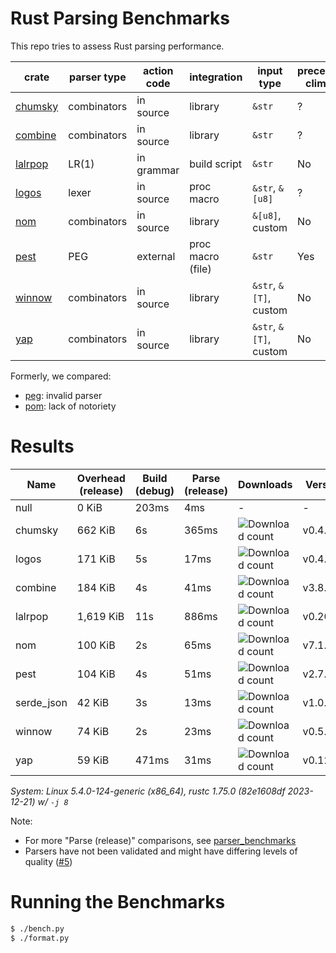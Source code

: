 # Rust Parsing Benchmarks

This repo tries to assess Rust parsing performance.

| crate     | parser type | action code | integration        | input type             | precedence climbing | parameterized rules | streaming input |
|-----------|-------------|-------------|--------------------|------------------------|---------------------|---------------------|-----------------|
| [chumsky] | combinators | in source   | library            | `&str`                 | ?                   | ?                   | ?               |
| [combine] | combinators | in source   | library            | `&str`                 | ?                   | ?                   | ?               |
| [lalrpop] | LR(1)       | in grammar  | build script       | `&str`                 | No                  | Yes                 | No              |
| [logos]   | lexer       | in source   | proc macro         | `&str`, `&[u8]`        | ?                   | ?                   | ?               |
| [nom]     | combinators | in source   | library            | `&[u8]`, custom        | No                  | Yes                 | Yes             |
| [pest]    | PEG         | external    | proc macro (file)  | `&str`                 | Yes                 | No                  | No              |
| [winnow]  | combinators | in source   | library            | `&str`, `&[T]`, custom | No                  | Yes                 | Yes             |
| [yap]     | combinators | in source   | library            | `&str`, `&[T]`, custom | No                  | Yes                 | ?               |

Formerly, we compared:
- [peg]: invalid parser
- [pom]: lack of notoriety

# Results

Name | Overhead (release) | Build (debug) | Parse (release) | Downloads | Version
-----|--------------------|---------------|-----------------|-----------|--------
null | 0 KiB | 203ms | 4ms | - | -
chumsky | 662 KiB | 6s | 365ms | ![Download count](https://img.shields.io/crates/dr/ariadne) | v0.4.0
logos | 171 KiB | 5s | 17ms | ![Download count](https://img.shields.io/crates/dr/ariadne) | v0.4.0
combine | 184 KiB | 4s | 41ms | ![Download count](https://img.shields.io/crates/dr/combine) | v3.8.1
lalrpop | 1,619 KiB | 11s | 886ms | ![Download count](https://img.shields.io/crates/dr/lalrpop-util) | v0.20.0
nom | 100 KiB | 2s | 65ms | ![Download count](https://img.shields.io/crates/dr/nom) | v7.1.3
pest | 104 KiB | 4s | 51ms | ![Download count](https://img.shields.io/crates/dr/pest) | v2.7.6
serde_json | 42 KiB | 3s | 13ms | ![Download count](https://img.shields.io/crates/dr/serde_json) | v1.0.113
winnow | 74 KiB | 2s | 23ms | ![Download count](https://img.shields.io/crates/dr/winnow) | v0.5.36
yap | 59 KiB | 471ms | 31ms | ![Download count](https://img.shields.io/crates/dr/yap) | v0.12.0

*System: Linux 5.4.0-124-generic (x86_64), rustc 1.75.0 (82e1608df 2023-12-21) w/ `-j 8`*

Note:
- For more "Parse (release)" comparisons, see [parser_benchmarks](https://github.com/rust-bakery/parser_benchmarks)
- Parsers have not been validated and might have differing levels of quality ([#5](https://github.com/epage/parse-benchmarks-rs/issues/5))

# Running the Benchmarks

```bash
$ ./bench.py
$ ./format.py
```

[chumsky]: https://github.com/zesterer/chumsky
[combine]: https://github.com/Marwes/combine
[lalrpop]: https://github.com/lalrpop/lalrpop
[logos]: https://github.com/maciejhirsz/logos
[nom]: https://github.com/geal/nom
[peg]: https://github.com/kevinmehall/rust-peg
[pest]: https://github.com/pest-parser/pest
[pom]: https://github.com/j-f-liu/pom
[winnow]: https://github.com/winnow-rs/winnow
[yap]: https://github.com/jsdw/yap
